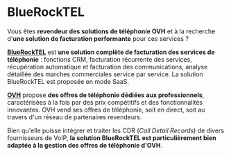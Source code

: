 # BlueRockTEL
Vous êtes **revendeur des solutions de téléphonie OVH** et à la recherche d'**une solution de facturation performante** pour ces services ? 

[**BlueRockTEL**](http://bluerocktel.com/) est **une solution complète de facturation des services de téléphonie** : fonctions CRM, facturation récurrente des services, récupération automatique et facturation des communications, analyse détaillée des marches commerciales service par service. La solution BlueRockTEL est proposée en mode SaaS.

[**OVH**](https://www.ovhtelecom.fr/) propose **des offres de téléphonie dédiées aux professionnels**, caractérisées à la fois par des prix compétitifs et des fonctionnalités innovantes. OVH vend ses offres de téléphonie, soit en direct, soit au travers d'un réseau de partenaires revendeurs.

Bien qu'elle puisse intégrer et traiter les CDR (*Call Detail Records*) de divers fournisseurs de VoIP, **la solution BlueRockTEL est particulièrement bien adaptée à la gestion des offres de téléphonie d'OVH**.
